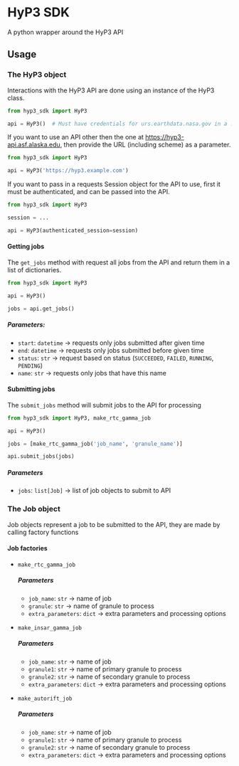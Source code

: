 # HyP3 SDK

A python wrapper around the HyP3 API

## Usage

### The HyP3 object
Interactions with the HyP3 API are done using an instance of the HyP3 class.
```python
from hyp3_sdk import HyP3

api = HyP3()  # Must have credentials for urs.earthdata.nasa.gov in a .netrc file for this to work
```
If you want to use an API other then the one at <https://hyp3-api.asf.alaska.edu>, then provide the URL (including scheme) as a parameter.
```python
from hyp3_sdk import HyP3

api = HyP3('https://hyp3.example.com')
```
If you want to pass in a requests Session object for the API to use, first it must be authenticated, and can be passed into the API.
```python
from hyp3_sdk import HyP3

session = ...

api = HyP3(authenticated_session=session)
```

#### Getting jobs
The `get_jobs` method with request all jobs from the API and return them in a list of dictionaries.
```python
from hyp3_sdk import HyP3

api = HyP3()

jobs = api.get_jobs()
```
##### Parameters:
- `start`: `datetime` -> requests only jobs submitted after given time
- `end`: `datetime` -> requests only jobs submitted before given time
- `status`: `str` -> request based on status (`SUCCEEDED`, `FAILED`, `RUNNING`, `PENDING`)
- `name`: `str` -> requests only jobs that have this name

#### Submitting jobs
The `submit_jobs` method will submit jobs to the API for processing
```python
from hyp3_sdk import HyP3, make_rtc_gamma_job

api = HyP3()

jobs = [make_rtc_gamma_job('job_name', 'granule_name')]

api.submit_jobs(jobs)
```
##### Parameters
- `jobs`: `list[Job]` -> list of job objects to submit to API

### The Job object
Job objects represent a job to be submitted to the API, they are made by calling factory functions

#### Job factories
- `make_rtc_gamma_job`
  
    ##### Parameters   
    - `job_name`: `str` -> name of job
    - `granule`: `str` -> name of granule to process
    - `extra_parameters`: `dict` -> extra parameters and processing options

- `make_insar_gamma_job`
  
    ##### Parameters   
    - `job_name`: `str` -> name of job
    - `granule1`: `str` -> name of primary granule to process
    - `granule2`: `str` -> name of secondary granule to process
    - `extra_parameters`: `dict` -> extra parameters and processing options

- `make_autorift_job`

    ##### Parameters   
    - `job_name`: `str` -> name of job
    - `granule1`: `str` -> name of primary granule to process
    - `granule2`: `str` -> name of secondary granule to process
    - `extra_parameters`: `dict` -> extra parameters and processing options
